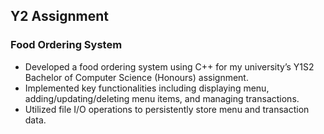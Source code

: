 ## Y2 Assignment
### Food Ordering System
- Developed a food ordering system using C++ for my university’s Y1S2 Bachelor of Computer Science (Honours) assignment. 
- Implemented key functionalities including displaying menu, adding/updating/deleting menu items, and managing transactions. 
- Utilized file I/O operations to persistently store menu and transaction data.
